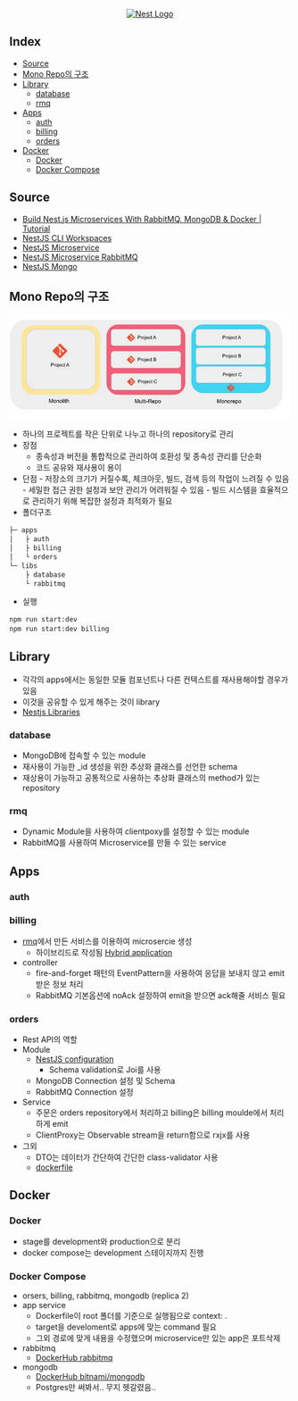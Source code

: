 <p align="center">
  <a href="http://nestjs.com/" target="blank"><img src="https://nestjs.com/img/logo-small.svg" width="200" alt="Nest Logo" /></a>
</p>

## Index <!-- omit in toc -->

- [Source](#source)
- [Mono Repo의 구조](#mono-repo의-구조)
- [Library](#library)
  - [database](#database)
  - [rmq](#rmq)
- [Apps](#apps)
  - [auth](#auth)
  - [billing](#billing)
  - [orders](#orders)
- [Docker](#docker)
  - [Docker](#docker-1)
  - [Docker Compose](#docker-compose)

## Source

- [Build Nest.js Microservices With RabbitMQ, MongoDB & Docker | Tutorial](https://www.youtube.com/watch?v=yuVVKB0EaOQ)
- [NestJS CLI Workspaces](https://docs.nestjs.com/cli/monorepo)
- [NestJS Microservice](https://docs.nestjs.com/microservices/basics#event-based)
- [NestJS Microservice RabbitMQ](https://docs.nestjs.com/microservices/rabbitmq)
- [NestJS Mongo](https://docs.nestjs.com/techniques/mongodb#model-injection)

## Mono Repo의 구조

<div align="center">
  <img src="./image/monorepo.png" alt='mono-repo'>
</div>

- 하나의 프로젝트를 작은 단위로 나누고 하나의 repository로 관리
- 장점
  - 종속성과 버전을 통합적으로 관리하여 호환성 및 종속성 관리를 단순화
  - 코드 공유와 재사용이 용이
- 단점 - 저장소의 크기가 커질수록, 체크아웃, 빌드, 검색 등의 작업이 느려질 수 있음 - 세밀한 접근 권한 설정과 보안 관리가 어려워질 수 있음 - 빌드 시스템을 효율적으로 관리하기 위해 복잡한 설정과 최적화가 필요
- 폴더구조

```
├─ apps
│   ├ auth
│   ├ billing
│   └ orders
└─ libs
    ├ database
    └ rabbitmq
```

- 실행

```sh
npm run start:dev
npm run start:dev billing
```

## Library

- 각각의 apps에서는 동일한 모듈 컴포넌트나 다른 컨텍스트를 재사용해야할 경우가 있음
- 이것을 공유할 수 있게 해주는 것이 library
- [Nestjs Libraries](https://docs.nestjs.com/cli/libraries)

### database

- MongoDB에 접속할 수 있는 module
- 재사용이 가능한 \_id 생성을 위한 추상화 클래스를 선언한 schema
- 재상용이 가능하고 공통적으로 사용하는 추상화 클래스의 method가 있는 repository

### rmq

- Dynamic Module을 사용하여 clientpoxy를 설정할 수 있는 module
- RabbitMQ를 사용하여 Microservice를 만들 수 있는 service

## Apps

### auth

### billing

- [rmq](#rmq)에서 만든 서비스를 이용하여 microsercie 생성
  - 하이브리드로 작성됨 [Hybrid application](https://docs.nestjs.com/faq/hybrid-application)
- controller
  - fire-and-forget 패턴의 EventPattern을 사용하여 응답을 보내지 않고 emit 받은 정보 처리
  - RabbitMQ 기본옵션에 noAck 설정하여 emit을 받으면 ack해줄 서비스 필요

### orders

- Rest API의 역할
- Module
  - [NestJS configuration](https://docs.nestjs.com/techniques/configuration)
    - Schema validation로 Joi를 사용
  - MongoDB Connection 설정 및 Schema
  - RabbitMQ Connection 설정
- Service
  - 주문은 orders repository에서 처리하고 billing은 billing moulde에서 처리하게 emit
  - ClientProxy는 Observable stream을 return함으로 rxjx를 사용
- 그외
  - DTO는 데이터가 간단하여 간단한 class-validator 사용
  - [dockerfile](#docker-1)

## Docker

### Docker

- stage를 development와 production으로 분리
- docker compose는 development 스테이지까지 진행

### Docker Compose

- orsers, billing, rabbitmq, mongodb (replica 2)
- app service
  - Dockerfile이 root 폴더를 기준으로 실행됨으로 context: .
  - target을 develoment로 apps에 맞는 command 필요
  - 그외 경로에 맞게 내용을 수정했으며 microservice만 있는 app은 포트삭제
- rabbitmq
  - [DockerHub rabbitmq](https://hub.docker.com/_/rabbitmq)
- mongodb
  - [DockerHub bitnami/mongodb](https://hub.docker.com/r/bitnami/mongodb)
  - Postgres만 써봐서.. 무지 헷갈렸음..

